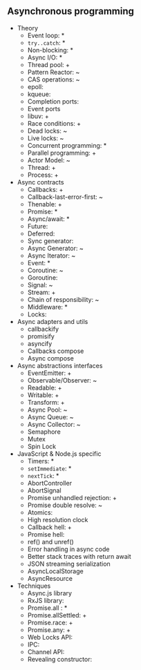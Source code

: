 ## Asynchronous programming

- Theory
  - Event loop: *
  - `try..catch`: *
  - Non-blocking: *
  - Async I/O: *
  - Thread pool: +
  - Pattern Reactor: ~
  - CAS operations: ~
  - epoll: 
  - kqueue:
  - Completion ports:
  - Event ports
  - libuv: +
  - Race conditions: +
  - Dead locks: ~
  - Live locks: ~
  - Concurrent programming: *
  - Parallel programming: +
  - Actor Model: ~
  - Thread: +
  - Process: +
- Async contracts
  - Callbacks: +
  - Callback-last-error-first: ~
  - Thenable: +
  - Promise: *
  - Async/await: *
  - Future:
  - Deferred: 
  - Sync generator:
  - Async Generator: ~
  - Async Iterator: ~
  - Event: *
  - Coroutine: ~
  - Goroutine:
  - Signal: ~
  - Stream: +
  - Chain of responsibility: ~
  - Middleware: *
  - Locks:
- Async adapters and utils
  - callbackify
  - promisify
  - asyncify
  - Callbacks compose
  - Async compose
- Async abstractions interfaces
  - EventEmitter: +
  - Observable/Observer: ~
  - Readable: +
  - Writable: +
  - Transform: +
  - Async Pool: ~
  - Async Queue: ~
  - Async Collector: ~
  - Semaphore
  - Mutex
  - Spin Lock
- JavaScript & Node.js specific
  - Timers: *
  - `setImmediate`: *
  - `nextTick`: *
  - AbortController
  - AbortSignal
  - Promise unhandled rejection: +
  - Promise double resolve: ~
  - Atomics:
  - High resolution clock
  - Callback hell: +
  - Promise hell: 
  - ref() and unref()
  - Error handling in async code
  - Better stack traces with return await
  - JSON streaming serialization
  - AsyncLocalStorage
  - AsyncResource
- Techniques
  - Async.js library
  - RxJS library: 
  - Promise.all : *
  - Promise.allSettled: +
  - Promise.race: +
  - Promise.any: +
  - Web Locks API:
  - IPC:
  - Channel API:
  - Revealing constructor: 
